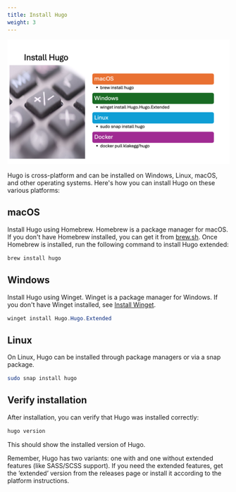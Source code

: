 ```yaml
---
title: Install Hugo
weight: 3
---
```


![Install Hugo][01]

Hugo is cross-platform and can be installed on Windows, Linux, macOS, and other operating systems.
Here's how you can install Hugo on these various platforms:

## macOS

Install Hugo using Homebrew. Homebrew is a package manager for macOS. If you don't have Homebrew
installed, you can get it from [brew.sh](https://brew.sh/). Once Homebrew is installed, run the
following command to install Hugo extended:

```powershell
brew install hugo
```

## Windows

Install Hugo using Winget. Winget is a package manager for Windows. If you don't have Winget
installed, see
[Install Winget](https://learn.microsoft.com/en-us/windows/package-manager/winget/#install-winget).

```powershell
winget install Hugo.Hugo.Extended
```

## Linux

On Linux, Hugo can be installed through package managers or via a snap package.

```bash
sudo snap install hugo
```

## Verify installation

After installation, you can verify that Hugo was installed correctly:

```powershell
hugo version
```

This should show the installed version of Hugo.

Remember, Hugo has two variants: one with and one without extended features (like SASS/SCSS
support). If you need the extended features, get the ’extended’ version from the releases page or
install it according to the platform instructions.

<!-- link references -->
[01]: slide3.png
